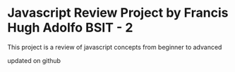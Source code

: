 ﻿# Javascript Review Project by Francis Hugh Adolfo BSIT - 2
This project is a review of javascript concepts from beginner to advanced

updated on github
